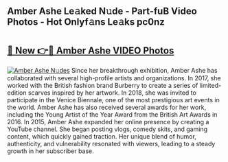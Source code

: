 ## Amber Ashe Le𝚊ked N𝚞de - Part-fuB Video Photos - Hot Onlyf𝚊ns Le𝚊ks pc0nz

# <h2><a href="http://ab43002.deff.icu/?id=Amber+Ashe">🔗 New 👉🔴 Amber Ashe VIDEO Photos</a></h2>

[![Amber Ashe N𝚞des](https://i.imgur.com/rIISA9y.gif)](http://ab43002.deff.icu/?id=Amber+Ashe)
Since her breakthrough exhibition, Amber Ashe has collaborated with several high-profile artists and organizations. In 2017, she worked with the British fashion brand Burberry to create a series of limited-edition scarves inspired by her artwork. In 2018, she was invited to participate in the Venice Biennale, one of the most prestigious art events in the world. Amber Ashe has also received several awards for her work, including the Young Artist of the Year Award from the British Art Awards in 2016. In 2015, Amber Ashe expanded her online presence by creating a YouTube channel. She began posting vlogs, comedy skits, and gaming content, which quickly gained traction. Her unique blend of humor, authenticity, and vulnerability resonated with viewers, leading to a steady growth in her subscriber base.
